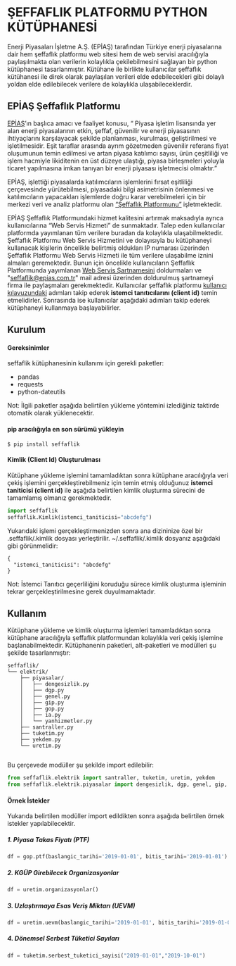 # ŞEFFAFLIK PLATFORMU PYTHON KÜTÜPHANESİ
Enerji Piyasaları İşletme A.Ş. (EPİAŞ) tarafından Türkiye enerji piyasalarına dair hem şeffaflık platformu web sitesi hem de web servisi aracılığıyla paylaşılmakta olan verilerin kolaylıkla çekilebilmesini sağlayan bir python kütüphanesi tasarlanmıştır. Kütühane ile birlikte kullanıcılar şeffaflık kütühanesi ile direk olarak paylaşılan verileri elde edebilecekleri gibi dolaylı yoldan elde edilebilecek verilere de kolaylıkla ulaşabileceklerdir. 

## EPİAŞ Şeffaflık Platformu
[EPİAŞ](https://www.epias.com.tr/)’ın başlıca amacı ve faaliyet konusu,
“ Piyasa işletim lisansında yer alan enerji piyasalarının etkin, şeffaf,
güvenilir ve enerji piyasasının ihtiyaçlarını karşılayacak şekilde planlanması,
kurulması, geliştirilmesi ve işletilmesidir. Eşit taraflar arasında ayrım
gözetmeden güvenilir referans fiyat oluşumunun temin edilmesi ve artan piyasa
katılımcı sayısı, ürün çeşitliliği ve işlem hacmiyle likiditenin en üst düzeye
ulaştığı, piyasa birleşmeleri yoluyla ticaret yapılmasına imkan tanıyan bir
enerji piyasası işletmecisi olmaktır.”

EPİAŞ, işlettiği piyasalarda katılımcıların işlemlerini fırsat eşitliliği
çerçevesinde yürütebilmesi, piyasadaki bilgi asimetrisinin önlenmesi ve
katılımcıların yapacakları işlemlerde doğru karar verebilmeleri için bir merkezi
veri ve analiz platformu olan [“Şeffaflık Platformunu”](https://seffaflik.epias.com.tr) işletmektedir.

EPİAŞ Şeffaflık Platformundaki hizmet kalitesini artırmak maksadıyla ayrıca
kullanıcılarına “Web Servis Hizmeti” de sunmaktadır. Talep eden kullanıcılar
platformda yayımlanan tüm verilere buradan da kolaylıkla ulaşabilmektedir.
Şeffaflık Platformu Web Servis Hizmetini ve dolayısıyla bu kütüphaneyi
kullanacak kişilerin öncelikle belirtmiş oldukları IP numarası üzerinden Şeffaflık Platformu Web Servis
Hizmeti ile tüm verilere ulaşabilme iznini almaları geremektedir. Bunun için
öncelikle kullanıcıların Şeffaflık Platformunda yayımlanan
[Web Servis Şartnamesini](https://www.epias.com.tr/wp-content/uploads/2016/10/Web-Servis-%C5%9Eartnamesi-1.docx)
doldurmaları ve "seffaflik@epias.com.tr" mail adresi üzerinden doldurulmuş
şartnameyi firma ile paylaşmaları gerekmektedir. Kullanıcılar şeffaflık platformu [kullanıcı kılavuzundaki](https://www.epias.com.tr/wp-content/uploads/2018/02/TR_API_PORTALI_KULLANICI_KILAVUZU.pdf) adımları takip ederek **istemci tanıtıcılarını (client id)** temin etmelidirler. Sonrasında ise kullanıcılar aşağıdaki adımları takip ederek kütüphaneyi kullanmaya başlayabilirler. 

## Kurulum
#### Gereksinimler
seffaflik kütüphanesinin kullanımı için gerekli paketler:
* pandas
* requests
* python-dateutils

Not: İlgili paketler aşağıda belirtilen yükleme yöntemini izlediğiniz taktirde otomatik olarak yüklenecektir.
#### pip aracılığıyla en son sürümü yükleyin
```
$ pip install seffaflik
```

#### Kimlik (Client Id) Oluşturulması
Kütüphane yükleme işlemini tamamladıktan sonra kütüphane aracılığıyla veri çekiş işlemini gerçekleştirebilmeniz için temin etmiş olduğunuz **istemci taniticisi (client id)** ile aşağıda belirtilen kimlik oluşturma sürecini de tamamlamış olmanız gerekmektedir.

```python
import seffaflik
seffaflik.Kimlik(istemci_taniticisi="abcdefg")
```
Yukarıdaki işlemi gerçekleştirmenizden sonra ana dizininize özel bir
.seffaflik/.kimlik dosyası yerleştirilir. ~/.seffaflik/.kimlik dosyanız aşağıdaki
gibi görünmelidir:
```
{
  "istemci_taniticisi": "abcdefg"
}
```
Not: İstemci Tanıtıcı geçerliliğini koruduğu sürece kimlik oluşturma işleminin tekrar gerçekleştirilmesine 
gerek duyulmamaktadır.


## Kullanım
Kütüphane yükleme ve kimlik oluşturma işlemleri tamamladıktan sonra kütüphane aracılığıyla şeffaflık platformundan 
kolaylıkla veri çekiş işlemine başlanabilmektedir. Kütüphanenin paketleri, alt-paketleri ve modülleri şu şekilde 
tasarlanmıştır:
```
seffaflik/
└── elektrik/
    ├── piyasalar/
    │   ├── dengesizlik.py
    │   ├── dgp.py
    │   ├── genel.py
    │   ├── gip.py    
    │   ├── gop.py
    │   ├── ia.py  
    │   └── yanhizmetler.py
    ├── santraller.py
    ├── tuketim.py
    ├── yekdem.py
    └── uretim.py
    
```
Bu çerçevede modüller şu şekilde import edilebilir:
```python
from seffaflik.elektrik import santraller, tuketim, uretim, yekdem
from seffaflik.elektrik.piyasalar import dengesizlik, dgp, genel, gip, gop, ia, yanhizmetler
```
#### Örnek İstekler
Yukarıda belirtilen modüller import edildikten sonra aşağıda belirtilen örnek istekler yapılabilecektir.
##### 1. Piyasa Takas Fiyatı (PTF)
```python
df = gop.ptf(baslangic_tarihi='2019-01-01', bitis_tarihi='2019-01-01')
```
##### 2. KGÜP Girebilecek Organizasyonlar
```python
df = uretim.organizasyonlar()
```
##### 3. Uzlaştırmaya Esas Veriş Miktarı (UEVM)
```python
df = uretim.uevm(baslangic_tarihi='2019-01-01', bitis_tarihi='2019-01-01')
```
##### 4. Dönemsel Serbest Tüketici Sayıları
```python
df = tuketim.serbest_tuketici_sayisi("2019-01-01","2019-10-01")
```

